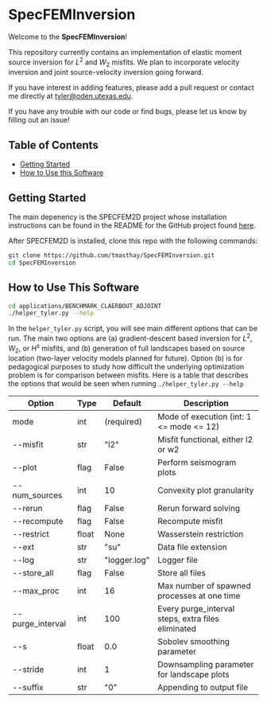 # SpecFEMInversion

Welcome to the **SpecFEMInversion**! 

This repository currently contains an implementation of elastic moment source inversion for $L^2$ and $W_2$ misfits.
We plan to incorporate velocity inversion and joint source-velocity inversion going forward.

If you have interest in adding features, please add a pull request or contact me directly at tyler@oden.utexas.edu.

If you have any trouble with our code or find bugs, please let us know by filling out an issue!

## Table of Contents

- [Getting Started](#getting-started)
- [How to Use this Software](#how-to-use)

## Getting Started

The main depenency is the SPECFEM2D project whose installation instructions can be found in the README for the GitHub project found 
[here](https://github.com/SPECFEM/specfem2d).

After SPECFEM2D is installed, clone this repo with the following commands:

```bash
git clone https://github.com/tmasthay/SpecFEMInversion.git
cd SpecFEMInversion
```

## How to Use This Software

```bash
cd applications/BENCHMARK_CLAERBOUT_ADJOINT
./helper_tyler.py --help
```

In the `helper_tyler.py` script, you will see main different options that can be run. The main two options are (a) gradient-descent based inversion for $L^2$,
$W_2$, or $H^s$ misfits, and (b) generation of full landscapes based on source location (two-layer velocity models planned for future). Option (b) is for 
pedagogical purposes to study how difficult the underlying optimization problem is for comparison between misfits. Here is a table that describes the options 
that would be seen when running `./helper_tyler.py --help`

| Option           | Type    | Default       | Description                                             |
|------------------|---------|---------------|---------------------------------------------------------|
| mode             | int     | (required)    | Mode of execution (int: 1 <= mode <= 12)                 |
| --misfit         | str     | "l2"          | Misfit functional, either l2 or w2                      |
| --plot           | flag    | False         | Perform seismogram plots                                |
| --num_sources    | int     | 10            | Convexity plot granularity                              |
| --rerun          | flag    | False         | Rerun forward solving                                   |
| --recompute      | flag    | False         | Recompute misfit                                        |
| --restrict       | float   | None          | Wasserstein restriction                                 |
| --ext            | str     | "su"          | Data file extension                                     |
| --log            | str     | "logger.log"  | Logger file                                             |
| --store_all      | flag    | False         | Store all files                                         |
| --max_proc       | int     | 16            | Max number of spawned processes at one time             |
| --purge_interval | int     | 100           | Every purge_interval steps, extra files eliminated      |
| --s              | float   | 0.0           | Sobolev smoothing parameter                             |
| --stride         | int     | 1             | Downsampling parameter for landscape plots              |
| --suffix         | str     | "0"           | Appending to output file                                |

